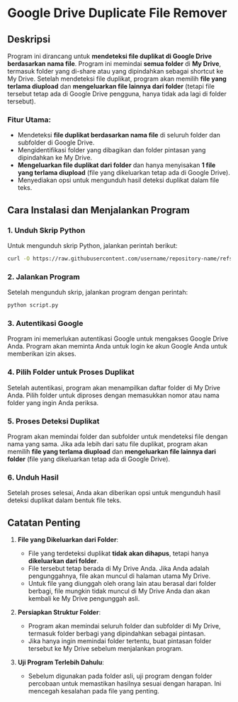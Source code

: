 # Google Drive Duplicate File Remover

## Deskripsi
Program ini dirancang untuk **mendeteksi file duplikat di Google Drive berdasarkan nama file**. Program ini memindai **semua folder** di **My Drive**, termasuk folder yang di-share atau yang dipindahkan sebagai shortcut ke My Drive. Setelah mendeteksi file duplikat, program akan memilih **file yang terlama diupload** dan **mengeluarkan file lainnya dari folder** (tetapi file tersebut tetap ada di Google Drive pengguna, hanya tidak ada lagi di folder tersebut).

### Fitur Utama:
- Mendeteksi **file duplikat berdasarkan nama file** di seluruh folder dan subfolder di Google Drive.
- Mengidentifikasi folder yang dibagikan dan folder pintasan yang dipindahkan ke My Drive.
- **Mengeluarkan file duplikat dari folder** dan hanya menyisakan **1 file yang terlama diupload** (file yang dikeluarkan tetap ada di Google Drive).
- Menyediakan opsi untuk mengunduh hasil deteksi duplikat dalam file teks.

## Cara Instalasi dan Menjalankan Program

### 1. Unduh Skrip Python
Untuk mengunduh skrip Python, jalankan perintah berikut:
```bash
curl -O https://raw.githubusercontent.com/username/repository-name/refs/heads/main/script.py
```

### 2. Jalankan Program
Setelah mengunduh skrip, jalankan program dengan perintah:
```bash
python script.py
```

### 3. Autentikasi Google
Program ini memerlukan autentikasi Google untuk mengakses Google Drive Anda. Program akan meminta Anda untuk login ke akun Google Anda untuk memberikan izin akses.

### 4. Pilih Folder untuk Proses Duplikat
Setelah autentikasi, program akan menampilkan daftar folder di My Drive Anda. Pilih folder untuk diproses dengan memasukkan nomor atau nama folder yang ingin Anda periksa.

### 5. Proses Deteksi Duplikat
Program akan memindai folder dan subfolder untuk mendeteksi file dengan nama yang sama. Jika ada lebih dari satu file duplikat, program akan memilih **file yang terlama diupload** dan **mengeluarkan file lainnya dari folder** (file yang dikeluarkan tetap ada di Google Drive).

### 6. Unduh Hasil
Setelah proses selesai, Anda akan diberikan opsi untuk mengunduh hasil deteksi duplikat dalam bentuk file teks.

## Catatan Penting

1. **File yang Dikeluarkan dari Folder**:  
   - File yang terdeteksi duplikat **tidak akan dihapus**, tetapi hanya **dikeluarkan dari folder**.  
   - File tersebut tetap berada di My Drive Anda. Jika Anda adalah pengunggahnya, file akan muncul di halaman utama My Drive.  
   - Untuk file yang diunggah oleh orang lain atau berasal dari folder berbagi, file mungkin tidak muncul di My Drive Anda dan akan kembali ke My Drive pengunggah asli.  

2. **Persiapkan Struktur Folder**:  
   - Program akan memindai seluruh folder dan subfolder di My Drive, termasuk folder berbagi yang dipindahkan sebagai pintasan.  
   - Jika hanya ingin memindai folder tertentu, buat pintasan folder tersebut ke My Drive sebelum menjalankan program.  

3. **Uji Program Terlebih Dahulu**:  
   - Sebelum digunakan pada folder asli, uji program dengan folder percobaan untuk memastikan hasilnya sesuai dengan harapan. Ini mencegah kesalahan pada file yang penting.  
